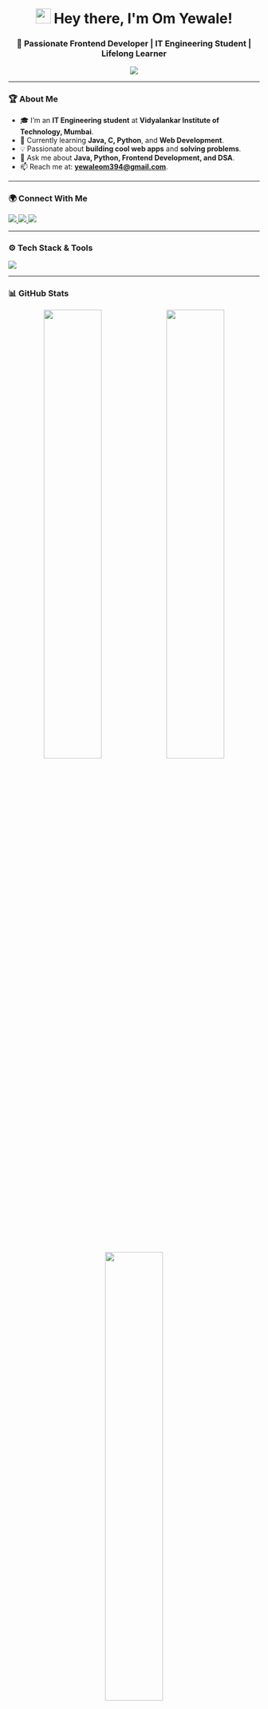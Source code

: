 <!-- HEADER -->
<h1 align="center">  
  <img src="https://media.giphy.com/media/hvRJCLFzcasrR4ia7z/giphy.gif" width="30px"/>  
  Hey there, I'm Om Yewale!
</h1>  
<h3 align="center">🚀 Passionate Frontend Developer | IT Engineering Student | Lifelong Learner</h3>  

<p align="center">
  <img src="https://readme-typing-svg.herokuapp.com?font=Fira+Code&pause=1000&color=34D8EB&center=true&width=435&lines=Frontend+Developer;Java+%7C+C+%7C+JavaScript%7C+Python;Learning+Web+Development;Always+Exploring+New+Techs!" />
</p>  

---

<!-- ABOUT ME -->
### 🏆 About Me  
- 🎓 I’m an **IT Engineering student** at **Vidyalankar Institute of Technology, Mumbai**.  
- 🌱 Currently learning **Java, C, Python**, and **Web Development**.  
- 💡 Passionate about **building cool web apps** and **solving problems**.  
- 💬 Ask me about **Java, Python, Frontend Development, and DSA**.  
- 📫 Reach me at: **[yewaleom394@gmail.com](mailto:yewaleom394@gmail.com)**.  

---

<!-- CONNECT WITH ME -->
### 🌍 Connect With Me  
<p align="left">
  <a href="https://www.linkedin.com/in/om-yewale-744905328/" target="_blank">
    <img src="https://img.shields.io/badge/LinkedIn-%230077B5.svg?style=for-the-badge&logo=linkedin&logoColor=white" />
  </a>
  <a href="https://www.hackerrank.com/yewaleom394" target="_blank">
    <img src="https://img.shields.io/badge/HackerRank-%232EC866.svg?style=for-the-badge&logo=hackerrank&logoColor=white" />
  </a>
  <a href="https://leetcode.com/u/omee_codes/" target="_blank">
    <img src="https://img.shields.io/badge/LeetCode-%23FFA116.svg?style=for-the-badge&logo=leetcode&logoColor=white" />
  </a>
</p>  

---

<!-- TECH STACK -->
### ⚙️ Tech Stack & Tools  
<p align="left">
  <img src="https://skillicons.dev/icons?i=html,css,js,java,python,nodejs,figma,git,github,c,cpp" />
</p>  

---

<!-- GITHUB STATS -->
### 📊 GitHub Stats  
<p align="center">
  <img src="https://github-readme-stats.vercel.app/api?username=omee-69&show_icons=true&theme=tokyonight&hide_border=true" width="48%" />
  <img src="https://github-readme-streak-stats.herokuapp.com/?user=omee-69&theme=tokyonight&hide_border=true" width="48%" />
</p>  

<p align="center">
  <img src="https://github-readme-stats.vercel.app/api/top-langs?username=omee-69&show_icons=true&layout=compact&theme=tokyonight&hide_border=true" width="48%" />
</p>  

---

<!-- TROPHY SECTION -->
### 🏅 Achievements  
<p align="center">
  <img src="https://github-profile-trophy.vercel.app/?username=omee-69&theme=tokyonight&margin-w=15&margin-h=15&row=1&column=5" />
</p>  

---


